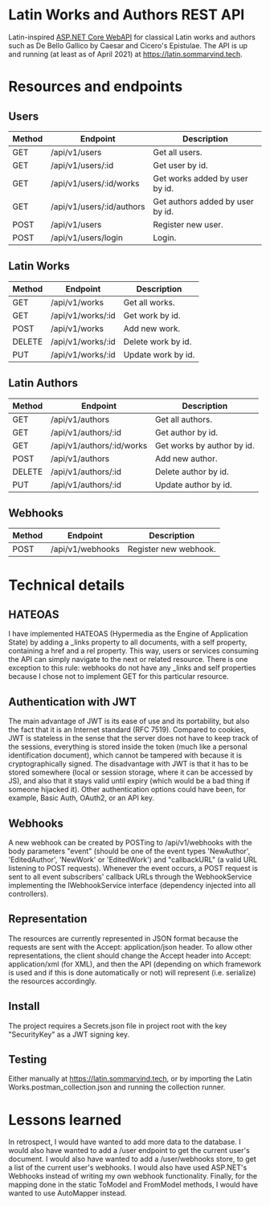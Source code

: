 # Latin Works and Authors REST API
Latin-inspired [ASP.NET Core WebAPI](https://asp.net) for classical Latin works and authors such as De Bello Gallico by Caesar and Cicero's Epistulae. The API is up and running (at least as of April 2021) at https://latin.sommarvind.tech.

# Resources and endpoints
## Users
| Method | Endpoint                  | Description                      |
|--------|---------------------------|----------------------------------|
| GET    | /api/v1/users             | Get all users.                   |
| GET    | /api/v1/users/:id         | Get user by id.                  |
| GET    | /api/v1/users/:id/works   | Get works added by user by id.   |
| GET    | /api/v1/users/:id/authors | Get authors added by user by id. |
| POST   | /api/v1/users             | Register new user.               |
| POST   | /api/v1/users/login       | Login.                           |

## Latin Works
| Method | Endpoint          | Description        |
|--------|-------------------|--------------------|
| GET    | /api/v1/works     | Get all works.     |
| GET    | /api/v1/works/:id | Get work by id.    |
| POST   | /api/v1/works     | Add new work.      |
| DELETE | /api/v1/works/:id | Delete work by id. |
| PUT    | /api/v1/works/:id | Update work by id. |

## Latin Authors
| Method | Endpoint                  | Description                |
|--------|---------------------------|----------------------------|
| GET    | /api/v1/authors           | Get all authors.           |
| GET    | /api/v1/authors/:id       | Get author by id.          |
| GET    | /api/v1/authors/:id/works | Get works by author by id. |
| POST   | /api/v1/authors           | Add new author.            |
| DELETE | /api/v1/authors/:id       | Delete author by id.       |
| PUT    | /api/v1/authors/:id       | Update author by id.       |

## Webhooks
| Method  | Endpoint          | Description          |
|---------|-------------------|----------------------|
| POST    | /api/v1/webhooks  | Register new webhook.|

# Technical details
## HATEOAS
I have implemented HATEOAS (Hypermedia as the Engine of Application State) by adding a _links property to all documents, with a self property, containing a href and a rel property. This way, users or services consuming the API can simply navigate to the next or related resource. There is one exception to this rule: webhooks do not have any _links and self properties because I chose not to implement GET for this particular resource.

## Authentication with JWT
The main advantage of JWT is its ease of use and its portability, but also the fact that it is an Internet standard (RFC 7519). Compared to cookies, JWT is stateless in the sense that the server does not have to keep track of the sessions, everything is stored inside the token (much like a personal identification document), which cannot be tampered with because it is cryptographically signed. The disadvantage with JWT is that it has to be stored somewhere (local or session storage, where it can be accessed by JS), and also that it stays valid until expiry (which would be a bad thing if someone hijacked it). Other authentication options could have been, for example, Basic Auth, OAuth2, or an API key.

## Webhooks
A new webhook can be created by POSTing to /api/v1/webhooks with the body parameters "event" (should be one of the event types 'NewAuthor', 'EditedAuthor', 'NewWork' or 'EditedWork') and "callbackURL" (a valid URL listening to POST requests). Whenever the event occurs, a POST request is sent to all event subscribers' callback URLs through the WebhookService implementing the IWebhookService interface (dependency injected into all controllers).

## Representation
The resources are currently represented in JSON format because the requests are sent with the Accept: application/json header. To allow other representations, the client should change the Accept header into Accept: application/xml (for XML), and then the API (depending on which framework is used and if this is done automatically or not) will represent (i.e. serialize) the resources accordingly.

## Install
The project requires a Secrets.json file in project root with the key "SecurityKey" as a JWT signing key.

## Testing
Either manually at https://latin.sommarvind.tech, or by importing the Latin Works.postman_collection.json and running the collection runner.

# Lessons learned
In retrospect, I would have wanted to add more data to the database. I would also have wanted to add a /user endpoint to get the current user's document. I would also have wanted to add a /user/webhooks store, to get a list of the current user's webhooks. I would also have used ASP.NET's Webhooks instead of writing my own webhook functionality. Finally, for the mapping done in the static ToModel and FromModel methods, I would have wanted to use AutoMapper instead.
